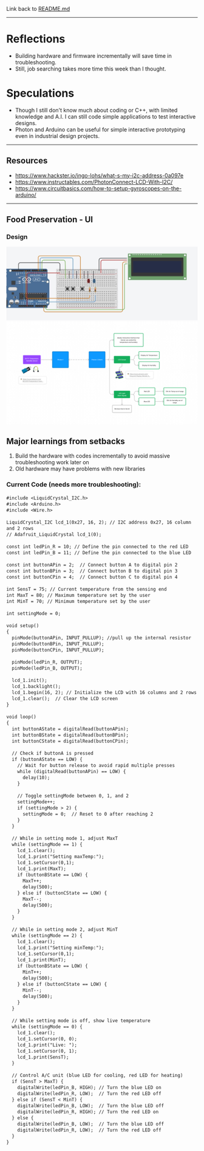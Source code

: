 Link back to [README.md](../README.md)

---
# Reflections
- Building hardware and firmware incrementally will save time in troubleshooting. 
- Still, job searching takes more time this week than I thought. 

# Speculations
- Though I still don't know much about coding or C++, with limited knowledge and A.I. I can still code simple applications to test interactive designs. 
- Photon and Arduino can be useful for simple interactive prototyping even in industrial design projects. 

---

## Resources
- https://www.hackster.io/ingo-lohs/what-s-my-i2c-address-0a097e
- https://www.instructables.com/PhotonConnect-LCD-With-I2C/
- https://www.circuitbasics.com/how-to-setup-gyroscopes-on-the-arduino/

---

## Food Preservation - UI 
### Design
![img](_attachments/d05ae4a75da38ba987ffda6ed5c7faa2.jpeg)
![img](_attachments/Texas_Fruit_Preservation.jpg)
## Major learnings from setbacks
1. Build the hardware with codes incrementally to avoid massive troubleshooting work later on
2. Old hardware may have problems with new libraries

### Current Code (needs more troubleshooting): 
```
#include <LiquidCrystal_I2C.h>
#include <Arduino.h>
#include <Wire.h>

LiquidCrystal_I2C lcd_1(0x27, 16, 2); // I2C address 0x27, 16 column and 2 rows
// Adafruit_LiquidCrystal lcd_1(0);

const int ledPin_R = 10; // Define the pin connected to the red LED
const int ledPin_B = 11; // Define the pin connected to the blue LED

const int buttonAPin = 2;  // Connect button A to digital pin 2
const int buttonBPin = 3;  // Connect button B to digital pin 3
const int buttonCPin = 4;  // Connect button C to digital pin 4

int SensT = 75; // Current temperature from the sensing end
int MaxT = 80; // Maximum temperature set by the user
int MinT = 70; // Minimum temperature set by the user

int settingMode = 0;

void setup()
{
  pinMode(buttonAPin, INPUT_PULLUP); //pull up the internal resistor
  pinMode(buttonBPin, INPUT_PULLUP);
  pinMode(buttonCPin, INPUT_PULLUP);
  
  pinMode(ledPin_R, OUTPUT);
  pinMode(ledPin_B, OUTPUT);

  lcd_1.init();
  lcd_1.backlight();
  lcd_1.begin(16, 2); // Initialize the LCD with 16 columns and 2 rows
  lcd_1.clear();  // Clear the LCD screen
}

void loop()
{
  int buttonAState = digitalRead(buttonAPin);
  int buttonBState = digitalRead(buttonBPin);
  int buttonCState = digitalRead(buttonCPin);

  // Check if buttonA is pressed
  if (buttonAState == LOW) {
    // Wait for button release to avoid rapid multiple presses
    while (digitalRead(buttonAPin) == LOW) {
      delay(10);
    }

    // Toggle settingMode between 0, 1, and 2
    settingMode++;
    if (settingMode > 2) {
      settingMode = 0;  // Reset to 0 after reaching 2
    }
  }
    
  // While in setting mode 1, adjust MaxT
  while (settingMode == 1) {
    lcd_1.clear();
    lcd_1.print("Setting maxTemp:");
    lcd_1.setCursor(0,1);
    lcd_1.print(MaxT);
    if (buttonBState == LOW) {
      MaxT++;
      delay(500);  
    } else if (buttonCState == LOW) {
      MaxT--;
      delay(500);  
    }
  }
    
  // While in setting mode 2, adjust MinT
  while (settingMode == 2) {
    lcd_1.clear();
    lcd_1.print("Setting minTemp:");
    lcd_1.setCursor(0,1);
    lcd_1.print(MinT);
    if (buttonBState == LOW) {
      MinT++;
      delay(500);  
    } else if (buttonCState == LOW) {
      MinT--;
      delay(500);  
    }
  }

  // While setting mode is off, show live temperature
  while (settingMode == 0) {
  	lcd_1.clear();
    lcd_1.setCursor(0, 0);
  	lcd_1.print("Live: ");
    lcd_1.setCursor(0, 1);
  	lcd_1.print(SensT);
  }

  // Control A/C unit (blue LED for cooling, red LED for heating)
  if (SensT > MaxT) {
    digitalWrite(ledPin_B, HIGH); // Turn the blue LED on
    digitalWrite(ledPin_R, LOW);  // Turn the red LED off
  } else if (SensT < MinT) {
    digitalWrite(ledPin_B, LOW);  // Turn the blue LED off
    digitalWrite(ledPin_R, HIGH); // Turn the red LED on
  } else {
    digitalWrite(ledPin_B, LOW);  // Turn the blue LED off
    digitalWrite(ledPin_R, LOW);  // Turn the red LED off
  }
}
```

